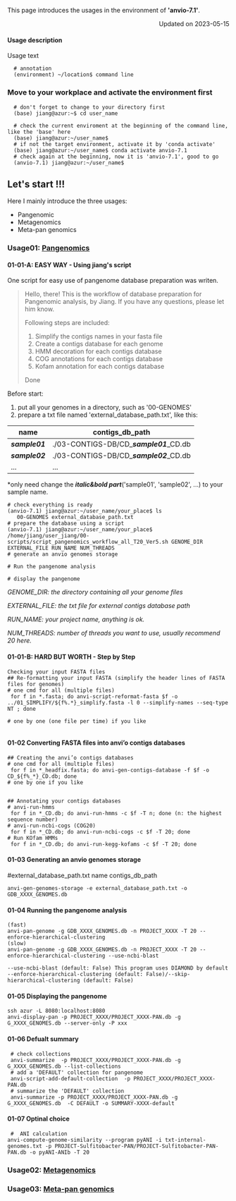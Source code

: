 
This page introduces the usages in the environment of **'anvio-7.1'**.

<p align="right"> Updated on 2023-05-15 </p>

#### Usage description
Usage text 
```
  # annotation
  (environment) ~/location$ command line
```


### Move to your workplace and activate the environment first
```
  # don't forget to change to your directory first
  (base) jiang@azur:~$ cd user_name
  
  # check the current enviroment at the beginning of the command line, like the 'base' here
  (base) jiang@azur:~/user_name$
  # if not the target environment, activate it by 'conda activate'
  (base) jiang@azur:~/user_name$ conda activate anvio-7.1
  # check again at the beginning, now it is 'anvio-7.1', good to go
  (anvio-7.1) jiang@azur:~/user_name$ 
```


## Let's start !!!

Here I mainly introduce the three usages:
- Pangenomic
- Metagenomics
- Meta-pan genomics

### Usage01: [Pangenomics]()


#### 01-01-A: EASY WAY - Using jiang's script
One script for easy use of pangenome database preparation was writen.
> Hello, there! This is the workflow of database preparation for Pangenomic analysis, by Jiang. If you have any questions, please let him know. 
> 
> Following steps are included:
>1. Simplify the contigs names in your fasta file
>2. Create a contigs database for each genome
>3. HMM decoration for each contigs database
>4. COG annotations for each contigs database
>5. Kofam annotation for each contigs database 
>
> Done 

Before start:
1. put all your genomes in a directory, such as '00-GENOMES'
2. prepare a txt file named 'external_database_path.txt', like this: 

|  name   | contigs_db_path  |
|  ----  | ----  |
|  ***sample01*** | ./03-CONTIGS-DB/CD_***sample01***_CD.db  |
|  ***sample02***  | ./03-CONTIGS-DB/CD_***sample02***_CD.db  |
|  ...  | ...  |

*only need change the ***italic&bold part***('sample01', 'sample02', ...) to your sample name.

```
# check everything is ready
(anvio-7.1) jiang@azur:~/user_name/your_place$ ls
   00-GENOMES external_database_path.txt
# prepare the database using a script
(anvio-7.1) jiang@azur:~/user_name/your_place$ /home/jiang/user_jiang/00-scripts/script_pangenomics_workflow_all_T20_Ver5.sh GENOME_DIR EXTERNAL_FILE RUN_NAME NUM_THREADS
# generate an anvio genomes storage

# Run the pangenome analysis

# display the pangenome

``` 
*GENOME_DIR: the directory containing all your genome files*

*EXTERNAL_FILE: the txt file for external contigs database path*

*RUN_NAME: your project name, anything is ok.* 

*NUM_THREADS: number of threads you want to use, usually recommend 20 here.*


#### 01-01-B: HARD BUT WORTH - Step by Step

```
Checking your input FASTA files
## Re-formatting your input FASTA (simplify the header lines of FASTA files for genomes)
# one cmd for all (multiple files)
 for f in *.fasta; do anvi-script-reformat-fasta $f -o ../01_SIMPLIFY/${f%.*}_simplify.fasta -l 0 --simplify-names --seq-type NT ; done

# one by one (one file per time) if you like


```

#### 01-02 Converting FASTA files into anvi’o contigs databases 
```
## Creating the anvi’o contigs databases
# one cmd for all (multiple files)
 for f in *_headfix.fasta; do anvi-gen-contigs-database -f $f -o CD_${f%_*}_CD.db; done
# one by one if you like


## Annotating your contigs databases
# anvi-run-hmms
 for f in *_CD.db; do anvi-run-hmms -c $f -T n; done (n: the highest sequence number)
# anvi-run-ncbi-cogs (COG20)
 for f in *_CD.db; do anvi-run-ncbi-cogs -c $f -T 20; done
# Run KOfam HMMs
 for f in *_CD.db; do anvi-run-kegg-kofams -c $f -T 20; done
```

#### 01-03 Generating an anvio genomes storage
#external_database_path.txt
name	contigs_db_path

```
anvi-gen-genomes-storage -e external_database_path.txt -o GDB_XXXX_GENOMES.db
```

		
#### 01-04 Running the pangenome analysis
```
(fast)
anvi-pan-genome -g GDB_XXXX_GENOMES.db -n PROJECT_XXXX -T 20 --enforce-hierarchical-clustering
(slow)
anvi-pan-genome -g GDB_XXXX_GENOMES.db -n PROJECT_XXXX -T 20 --enforce-hierarchical-clustering --use-ncbi-blast 

```
	--use-ncbi-blast (default: False) This program uses DIAMOND by default
	--enforce-hierarchical-clustering (default: False)/--skip-hierarchical-clustering (default: False)	

#### 01-05 Displaying the pangenome
```
ssh azur -L 8080:localhost:8080
anvi-display-pan -p PROJECT_XXXX/PROJECT_XXXX-PAN.db -g G_XXXX_GENOMES.db --server-only -P xxx
```

#### 01-06 Defualt summary
```
 # check collections
 anvi-summarize  -p PROJECT_XXXX/PROJECT_XXXX-PAN.db -g G_XXXX_GENOMES.db --list-collections
 # add a 'DEFAULT' collection for pangenome
 anvi-script-add-default-collection  -p PROJECT_XXXX/PROJECT_XXXX-PAN.db 
 # summarize the 'DEFAULT' collection
 anvi-summarize -p PROJECT_XXXX/PROJECT_XXXX-PAN.db -g G_XXXX_GENOMES.db  -C DEFAULT -o SUMMARY-XXXX-default
```

#### 01-07 Optinal choice
```
 #  ANI calculation
anvi-compute-genome-similarity --program pyANI -i txt-internal-genomes.txt -p PROJECT-Sulfitobacter-PAN/PROJECT-Sulfitobacter-PAN-PAN.db -o pyANI-ANIb -T 20
```


### Usage02: [Metagenomics]()


### Usage03: [Meta-pan genomics]()
